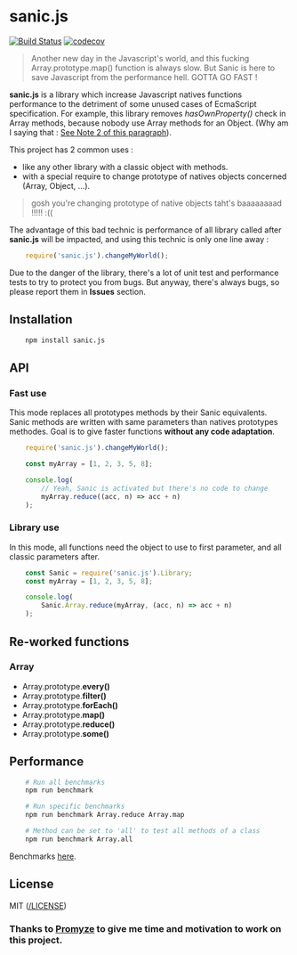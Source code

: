 # sanic.js

[![Build Status](https://travis-ci.org/AamuLumi/sanic.js.svg?branch=master)](https://travis-ci.org/AamuLumi/sanic.js)
[![codecov](https://codecov.io/gh/AamuLumi/sanic.js/branch/master/graph/badge.svg)](https://codecov.io/gh/AamuLumi/sanic.js)

> Another new day in the Javascript's world, and this fucking Array.prototype.map() function is always slow. But Sanic is here to save Javascript from the performance hell. GOTTA GO FAST !

**sanic.js** is a library which increase Javascript natives functions performance to the detriment of some unused cases of EcmaScript specification. For example, this library removes _hasOwnProperty()_ check in Array methods, because nobody use Array methods for an Object. (Why am I saying that : [See Note 2 of this paragraph](http://www.ecma-international.org/ecma-262/6.0/#sec-array.prototype.map)). 

This project has 2 common uses :
 - like any other library with a classic object with methods.
 - with a special require to change prototype of natives objects concerned (Array, Object, ...).

> gosh you're changing prototype of native objects taht's baaaaaaaad !!!!! :((

The advantage of this bad technic is performance of all library called after **sanic.js** will be impacted, and using this technic is only one line away : 

```js 
    require('sanic.js').changeMyWorld();
``` 

Due to the danger of the library, there's a lot of unit test and performance tests to try to protect you from bugs. But anyway, there's always bugs, so please report them in **Issues** section.

## Installation

```bash
    npm install sanic.js
```

## API

### Fast use

This mode replaces all prototypes methods by their Sanic equivalents. Sanic methods are written with same parameters than natives prototypes methodes. Goal is to give faster functions **without any code adaptation**.

```js
    require('sanic.js').changeMyWorld();

    const myArray = [1, 2, 3, 5, 8];

    console.log(
        // Yeah, Sanic is activated but there's no code to change
        myArray.reduce((acc, n) => acc + n)
    );
```

### Library use

In this mode, all functions need the object to use to first parameter, and all classic parameters after.

```js 
    const Sanic = require('sanic.js').Library;
    const myArray = [1, 2, 3, 5, 8];

    console.log(
        Sanic.Array.reduce(myArray, (acc, n) => acc + n)
    );
```

## Re-worked functions

### Array

  - Array.prototype.**every()**
  - Array.prototype.**filter()**
  - Array.prototype.**forEach()**
  - Array.prototype.**map()**
  - Array.prototype.**reduce()**
  - Array.prototype.**some()**

## Performance

```bash
    # Run all benchmarks
    npm run benchmark

    # Run specific benchmarks
    npm run benchmark Array.reduce Array.map

    # Method can be set to 'all' to test all methods of a class
    npm run benchmark Array.all

```

Benchmarks [here](doc/perf.md).

## License 

MIT ([/LICENSE](/LICENSE))

### Thanks to [Promyze](https://promyze.com) to give me time and motivation to work on this project.
